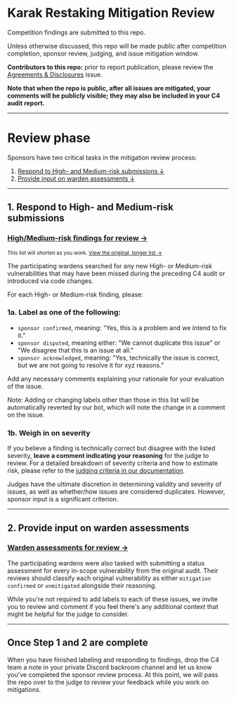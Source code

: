# Karak Restaking Mitigation Review

Competition findings are submitted to this repo.

Unless otherwise discussed, this repo will be made public after competition completion, sponsor review, judging, and issue mitigation window.

**Contributors to this repo:** prior to report publication, please review the [Agreements & Disclosures](../../issues/1) issue.

**Note that when the repo is public, after all issues are mitigated, your comments will be publicly visible; they may also be included in your C4 audit report.**

---

# Review phase

Sponsors have two critical tasks in the mitigation review process: 

1. [Respond to High- and Medium-risk submissions ↓](#1-respond-to-high--and-medium-risk-submissions)
2. [Provide input on warden assessments ↓](#2-provide-input-on-warden-assessments)

<hr>

## 1. Respond to High- and Medium-risk submissions

### [High/Medium-risk findings for review →](../../issues?q=is%3Aopen+is%3Aissue+label%3A"2+%28Med+Risk%29"%2C"3+%28High+Risk%29"+-label%3A"unsatisfactory"%2C"insufficient+quality+report"%2C"sponsor+acknowledged"%2C"sponsor+confirmed"%2C"sponsor+disputed"%2C"unmitigated"%2C"mitigation-confirmed"+)

<sup>This list will shorten as you work. [View the original, longer list →](../../issues?q=is%3Aopen+is%3Aissue+label%3A"2+%28Med+Risk%29"%2C"3+%28High+Risk%29"+-label%3A"unsatisfactory"%2C"insufficient+quality+report"%2C"unmitigated"%2C"mitigation-confirmed"+)</sup>

The participating wardens searched for any new High- or Medium-risk vulnerabilities that may have been missed during the preceding C4 audit or introduced via code changes.

For each High- or Medium-risk finding, please:

### 1a. Label as one of the following:

- `sponsor confirmed`, meaning: "Yes, this is a problem and we intend to fix it."
- `sponsor disputed`, meaning either: "We cannot duplicate this issue" or "We disagree that this is an issue at all."
- `sponsor acknowledged`, meaning: "Yes, technically the issue is correct, but we are not going to resolve it for xyz reasons."

Add any necessary comments explaining your rationale for your evaluation of the issue.

Note: Adding or changing labels other than those in this list will be automatically reverted by our bot, which will note the change in a comment on the issue.

### 1b. Weigh in on severity

If you believe a finding is technically correct but disagree with the listed severity, **leave a comment indicating your reasoning** for the judge to review.
For a detailed breakdown of severity criteria and how to estimate risk, please refer to the [judging criteria in our documentation](https://docs.code4rena.com/awarding/judging-criteria/severity-categorization).

Judges have the ultimate discretion in determining validity and severity of issues, as well as whether/how issues are considered duplicates. However, sponsor input is a significant criterion.

<hr>

## 2. Provide input on warden assessments

### [Warden assessments for review →](../../issues?q=is%3Aopen+is%3Aissue+label%3Amitigation-confirmed%2Cunmitigated+-label%3Aunsatisfactory+-label%3A"insufficient+quality+report")

The participating wardens were also tasked with submitting a status assessment for every in-scope vulnerability from the original audit. Their reviews should classify each original vulnerability as either `mitigation confirmed` or `unmitigated` alongside their reasoning.

While you're not required to add labels to each of these issues, we invite you to review and comment if you feel there's any additional context that might be helpful for the judge to consider.

<hr>

## Once Step 1 and 2 are complete

When you have finished labeling and responding to findings, drop the C4 team a note in your private Discord backroom channel and let us know you've completed the sponsor review process. At this point, we will pass the repo over to the judge to review your feedback while you work on mitigations.
